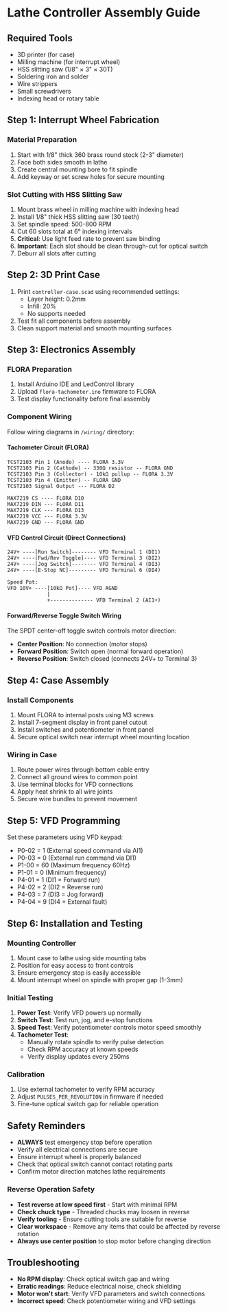 # Lathe Controller Assembly Guide

## Required Tools
- 3D printer (for case)
- Milling machine (for interrupt wheel)
- HSS slitting saw (1/8" × 3" × 30T)
- Soldering iron and solder
- Wire strippers
- Small screwdrivers
- Indexing head or rotary table

## Step 1: Interrupt Wheel Fabrication

### Material Preparation
1. Start with 1/8" thick 360 brass round stock (2-3" diameter)
2. Face both sides smooth in lathe
3. Create central mounting bore to fit spindle
4. Add keyway or set screw holes for secure mounting

### Slot Cutting with HSS Slitting Saw
1. Mount brass wheel in milling machine with indexing head
2. Install 1/8" thick HSS slitting saw (30 teeth)
3. Set spindle speed: 500-800 RPM
4. Cut 60 slots total at 6° indexing intervals
5. **Critical**: Use light feed rate to prevent saw binding
6. **Important**: Each slot should be clean through-cut for optical switch
7. Deburr all slots after cutting

## Step 2: 3D Print Case
1. Print `controller-case.scad` using recommended settings:
   - Layer height: 0.2mm
   - Infill: 20%
   - No supports needed
2. Test fit all components before assembly
3. Clean support material and smooth mounting surfaces

## Step 3: Electronics Assembly

### FLORA Preparation
1. Install Arduino IDE and LedControl library
2. Upload `flora-tachometer.ino` firmware to FLORA
3. Test display functionality before final assembly

### Component Wiring
Follow wiring diagrams in `/wiring/` directory:

#### Tachometer Circuit (FLORA)
```
TCST2103 Pin 1 (Anode) ---- FLORA 3.3V
TCST2103 Pin 2 (Cathode) -- 330Ω resistor -- FLORA GND
TCST2103 Pin 3 (Collector) - 10kΩ pullup -- FLORA 3.3V
TCST2103 Pin 4 (Emitter) -- FLORA GND
TCST2103 Signal Output --- FLORA D2

MAX7219 CS ---- FLORA D10
MAX7219 DIN --- FLORA D11  
MAX7219 CLK --- FLORA D13
MAX7219 VCC --- FLORA 3.3V
MAX7219 GND --- FLORA GND
```

#### VFD Control Circuit (Direct Connections)
```
24V+ ----[Run Switch]-------- VFD Terminal 1 (DI1)
24V+ ----[Fwd/Rev Toggle]---- VFD Terminal 3 (DI2)
24V+ ----[Jog Switch]-------- VFD Terminal 4 (DI3)  
24V+ ----[E-Stop NC]--------- VFD Terminal 6 (DI4)

Speed Pot:
VFD 10V+ ----[10kΩ Pot]---- VFD AGND
             |
             +-------------- VFD Terminal 2 (AI1+)
```

#### Forward/Reverse Toggle Switch Wiring
The SPDT center-off toggle switch controls motor direction:
- **Center Position**: No connection (motor stops)
- **Forward Position**: Switch open (normal forward operation)
- **Reverse Position**: Switch closed (connects 24V+ to Terminal 3)

## Step 4: Case Assembly

### Install Components
1. Mount FLORA to internal posts using M3 screws
2. Install 7-segment display in front panel cutout
3. Install switches and potentiometer in front panel
4. Secure optical switch near interrupt wheel mounting location

### Wiring in Case
1. Route power wires through bottom cable entry
2. Connect all ground wires to common point
3. Use terminal blocks for VFD connections
4. Apply heat shrink to all wire joints
5. Secure wire bundles to prevent movement

## Step 5: VFD Programming

Set these parameters using VFD keypad:
- P0-02 = 1 (External speed command via AI1)
- P0-03 = 0 (External run command via DI1)  
- P1-00 = 60 (Maximum frequency 60Hz)
- P1-01 = 0 (Minimum frequency)
- P4-01 = 1 (DI1 = Forward run)
- P4-02 = 2 (DI2 = Reverse run)
- P4-03 = 7 (DI3 = Jog forward)
- P4-04 = 9 (DI4 = External fault)

## Step 6: Installation and Testing

### Mounting Controller
1. Mount case to lathe using side mounting tabs
2. Position for easy access to front controls
3. Ensure emergency stop is easily accessible
4. Mount interrupt wheel on spindle with proper gap (1-3mm)

### Initial Testing
1. **Power Test**: Verify VFD powers up normally
2. **Switch Test**: Test run, jog, and e-stop functions
3. **Speed Test**: Verify potentiometer controls motor speed smoothly
4. **Tachometer Test**: 
   - Manually rotate spindle to verify pulse detection
   - Check RPM accuracy at known speeds
   - Verify display updates every 250ms

### Calibration
1. Use external tachometer to verify RPM accuracy
2. Adjust `PULSES_PER_REVOLUTION` in firmware if needed
3. Fine-tune optical switch gap for reliable operation

## Safety Reminders
- **ALWAYS** test emergency stop before operation
- Verify all electrical connections are secure
- Ensure interrupt wheel is properly balanced
- Check that optical switch cannot contact rotating parts
- Confirm motor direction matches lathe requirements

### Reverse Operation Safety
- **Test reverse at low speed first** - Start with minimal RPM
- **Check chuck type** - Threaded chucks may loosen in reverse
- **Verify tooling** - Ensure cutting tools are suitable for reverse
- **Clear workspace** - Remove any items that could be affected by reverse rotation
- **Always use center position** to stop motor before changing direction

## Troubleshooting
- **No RPM display**: Check optical switch gap and wiring
- **Erratic readings**: Reduce electrical noise, check shielding
- **Motor won't start**: Verify VFD parameters and switch connections
- **Incorrect speed**: Check potentiometer wiring and VFD settings